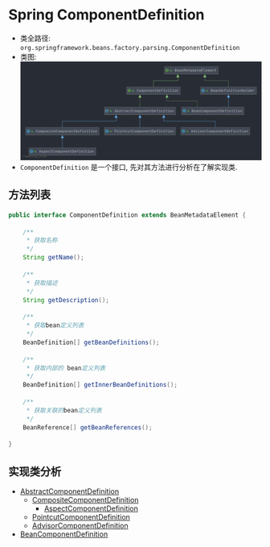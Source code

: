 # Spring ComponentDefinition
- 类全路径: `org.springframework.beans.factory.parsing.ComponentDefinition`
- 类图:
    ![ComponentDefinition](./images/ComponentDefinition.png)
- `ComponentDefinition` 是一个接口, 先对其方法进行分析在了解实现类. 


## 方法列表

```java
public interface ComponentDefinition extends BeanMetadataElement {

	/**
	 * 获取名称
	 */
	String getName();

	/**
	 * 获取描述
	 */
	String getDescription();

	/**
	 * 获取bean定义列表
	 */
	BeanDefinition[] getBeanDefinitions();

	/**
	 * 获取内部的 bean定义列表
	 */
	BeanDefinition[] getInnerBeanDefinitions();

	/**
	 * 获取关联的bean定义列表
	 */
	BeanReference[] getBeanReferences();

}
```

## 实现类分析
- [AbstractComponentDefinition](/docs/beans/ComponentDefinition/Spring-AbstractComponentDefinition.md)
    - [CompositeComponentDefinition](/docs/beans/ComponentDefinition/Spring-CompositeComponentDefinition.md)
        - [AspectComponentDefinition](/docs/beans/ComponentDefinition/Spring-AspectComponentDefinition.md)
    - [PointcutComponentDefinition](/docs/beans/ComponentDefinition/Spring-PointcutComponentDefinition.md)
    - [AdvisorComponentDefinition](/docs/beans/ComponentDefinition/Spring-AdvisorComponentDefinition.md)
- [BeanComponentDefinition](/docs/beans/BeanMetadataElement/Spring-BeanComponentDefinition.md)